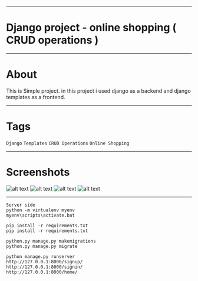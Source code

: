 ***
# Django project - online shopping ( CRUD operations )

***
# About
This is Simple project. in this project i used django as a backend and django templates as a frontend.

***
# Tags

`Django` `Templates` `CRUD Operations` `Online Shopping`

***
# Screenshots
![alt text](https://github.com/ashgole/Django-project-online-shopping/blob/main/django.png)
![alt text](https://github.com/ashgole/Django-project-online-shopping/blob/main/screenshots/home.PNG)
![alt text](https://github.com/ashgole/Django-project-online-shopping/blob/main/screenshots/cart.PNG)
![alt text](https://github.com/ashgole/Django-project-online-shopping/blob/main/screenshots/profile.PNG)

***
```
Server side
python -m virtualenv myenv
myenv\scripts\activate.bat

pip install -r requirements.txt
pip install -r requirements.txt

python.py manage.py makemigrations
python.py manage.py migrate

python manage.py runserver
http://127.0.0.1:8000/signup/
http://127.0.0.1:8000/signin/
http://127.0.0.1:8000/home/
```
